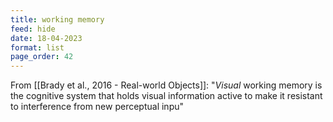 ```yaml
---
title: working memory
feed: hide
date: 18-04-2023
format: list
page_order: 42
---
```



From [[Brady et al., 2016 - Real-world Objects]]:
	"*Visual* working memory is the cognitive system that holds visual information active to make it resistant to interference from new perceptual inpu"